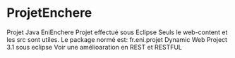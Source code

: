 # ProjetEnchere
Projet Java EniEnchere
Projet effectué sous Eclipse
Seuls le web-content et les src sont utiles.
Le package normé est: fr.eni.projet
Dynamic Web Project 3.1 sous eclipse
Voir une amélioaration en REST et RESTFUL



